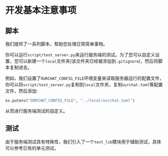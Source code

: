 # 开发基本注意事项

## 脚本

我们提供了一系列脚本，帮助您处理日常简单事物。

你可以运行`script/test_server.py`来运行服务端的测试。为了您可以自定义设置，您可以新建一个`local`文件夹(该文件夹已经被添加到`.gitignore`)，然后将脚本复制进去。

例如，我们设置了`OURCHAT_CONFIG_FILE`环境变量来读取服务器运行的配置文件，你可以将`script/test_server.py`复制到`local`文件夹，复制`ourchat.toml`等配置文件，然后添加:

```python
os.putenv("OURCHAT_CONFIG_FILE", "../local/ourchat.toml")
```

从而进行服务端测试的自定义。

## 测试

由于服务端测试具有特殊性，我们引入了一个`test_lib`模块用于辅助测试，具体可以参考已有的单元测试。
